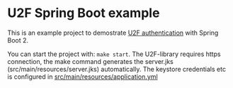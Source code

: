 # U2F Spring Boot example

This is an example project to demostrate [U2F authentication](https://en.wikipedia.org/wiki/Universal_2nd_Factor)
with Spring Boot 2.

You can start the project with: ```make start```.
The U2F-library requires https connection, the make command
generates the server.jks (src/main/resources/server.jks) automatically.
The keystore credentials etc is configured in [src/main/resources/application.yml](src/main/resources/application.yml)

